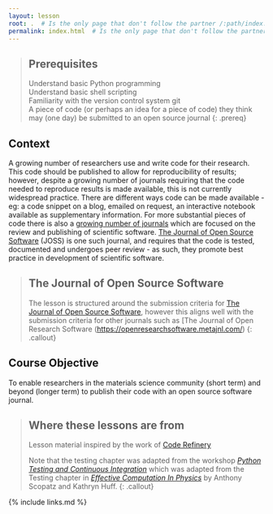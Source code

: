 ```yaml
---
layout: lesson
root: .  # Is the only page that don't follow the partner /:path/index.html
permalink: index.html  # Is the only page that don't follow the partner /:path/index.html
---
```


> ## Prerequisites
>
> Understand basic Python programming  
> Understand basic shell scripting  
> Familiarity with the version control system git     
> A piece of code (or perhaps an idea for a piece of code) they think may (one day) be submitted to an open source journal
{: .prereq}

## Context

A growing number of researchers use and write code for their research.
This code should be published to allow for reproducibility of results; however, despite a growing number of journals requiring that the code needed to reproduce results is made available, this is not currently widespread practice.
There are different ways code can be made available - eg: a code snippet on a blog, emailed on request, an interactive notebook available as supplementary information.
For more substantial pieces of code there is also a [growing number of journals](https://www.codeisscience.com/journal_table) which are focused on the review and publishing of scientific software.
[The Journal of Open Source Software](http://joss.theoj.org) (JOSS) is one such journal, and requires that the code is tested, documented and undergoes peer review - as such, they promote best practice in development of scientific software. 

> ## The Journal of Open Source Software
>
> The lesson is structured around the submission criteria for [The Journal of Open Source Software](http://joss.theoj.org), however this
> aligns well with the submission criteria for other journals such as [The Journal of Open Research Software
> (https://openresearchsoftware.metajnl.com/)
{: .callout}

## Course Objective

To enable researchers in the materials science community (short term) and beyond (longer term) to publish their code with an open source software journal.

> ## Where these lessons are from
>
> Lesson material inspired by the work of [Code Refinery](https://coderefinery.org/)
>
> Note that the testing chapter was adapted from the workshop
> *[Python Testing and Continuous Integration](https://katyhuff.github.io/python-testing/)*
> which was adapted from the Testing chapter in
> *[Effective Computation In Physics](http://physics.codes)*
> by Anthony Scopatz and Kathryn Huff.
{: .callout}

{% include links.md %}
